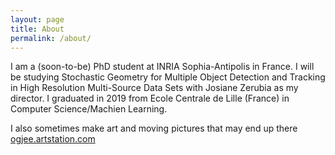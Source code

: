 ```yaml
---
layout: page
title: About
permalink: /about/
---
```


I am a (soon-to-be) PhD student at INRIA Sophia-Antipolis in France. I will be studying Stochastic Geometry for Multiple Object Detection and Tracking in High Resolution Multi-Source Data Sets with Josiane Zerubia as my director. I graduated in 2019 from Ecole Centrale de Lille (France) in Computer Science/Machien Learning.

I also sometimes make art and moving pictures that may end up there [ogjee.artstation.com](https://ogjee.artstation.com)


<!-- This is the base Jekyll theme. You can find out more info about customizing your Jekyll theme, as well as basic Jekyll usage documentation at [jekyllrb.com](https://jekyllrb.com/)

You can find the source code for Minima at GitHub:
[jekyll][jekyll-organization] /
[minima](https://github.com/jekyll/minima)

You can find the source code for Jekyll at GitHub:
[jekyll][jekyll-organization] /
[jekyll](https://github.com/jekyll/jekyll)


[jekyll-organization]: https://github.com/jekyll -->
